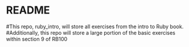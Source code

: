  # README # 

#This repo, ruby_intro, will store all exercises from the intro to Ruby book.
#Additionally, this repo will store a large portion of the basic exercises within section 9 of RB100 
